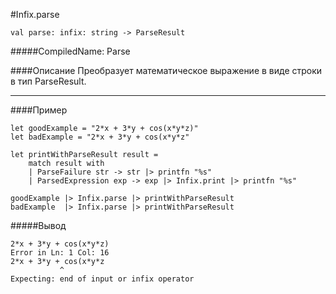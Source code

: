 #Infix.parse

	val parse: infix: string -> ParseResult


#####CompiledName: Parse


####Описание
Преобразует математическое выражение в виде строки в тип ParseResult.

----------

####Пример

	let goodExample = "2*x + 3*y + cos(x*y*z)"
	let badExample = "2*x + 3*y + cos(x*y*z"

	let printWithParseResult result = 
    	match result with
    	| ParseFailure str -> str |> printfn "%s"
    	| ParsedExpression exp -> exp |> Infix.print |> printfn "%s"

	goodExample |> Infix.parse |> printWithParseResult
	badExample  |> Infix.parse |> printWithParseResult

#####Вывод

	2*x + 3*y + cos(x*y*z)
	Error in Ln: 1 Col: 16
	2*x + 3*y + cos(x*y*z
               ^
	Expecting: end of input or infix operator

